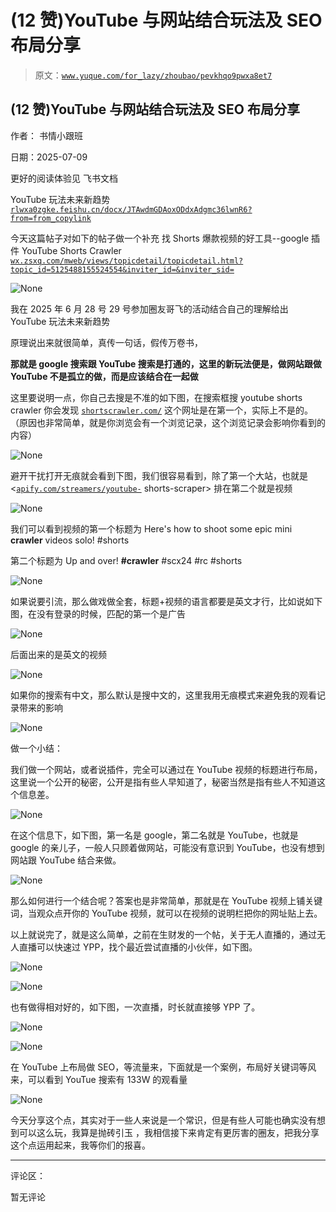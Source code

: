 # (12 赞)YouTube 与网站结合玩法及 SEO 布局分享

> 原文：[`www.yuque.com/for_lazy/zhoubao/pevkhqo9pwxa8et7`](https://www.yuque.com/for_lazy/zhoubao/pevkhqo9pwxa8et7)

## (12 赞)YouTube 与网站结合玩法及 SEO 布局分享

作者： 书情小跟班

日期：2025-07-09

更好的阅读体验见 飞书文档

YouTube 玩法未来新趋势 [`rlwxa0zgke.feishu.cn/docx/JTAwdmGDAoxODdxAdgmc36lwnR6?from=from_copylink`](https://rlwxa0zgke.feishu.cn/docx/JTAwdmGDAoxODdxAdgmc36lwnR6?from=from_copylink)

今天这篇帖子对如下的帖子做一个补充 找 Shorts 爆款视频的好工具--google 插件 YouTube Shorts Crawler [`wx.zsxq.com/mweb/views/topicdetail/topicdetail.html?topic_id=5125488155524554&inviter_id=&inviter_sid=`](https://wx.zsxq.com/mweb/views/topicdetail/topicdetail.html?inviter_id=&inviter_sid=&topic_id=5125488155524554)

![](img/d37ea5ec634cbaf9dd85338f3c49b6dc.png "None")

我在 2025 年 6 月 28 号 29 号参加圈友哥飞的活动结合自己的理解给出 YouTube 玩法未来新趋势

原理说出来就很简单，真传一句话，假传万卷书，

**那就是 google 搜索跟 YouTube 搜索是打通的，这里的新玩法便是，做网站跟做 YouTube 不是孤立的做，而是应该结合在一起做**

这里要说明一点，你自己去搜是不准的如下图，在搜索框搜 youtube shorts crawler 你会发现 [`shortscrawler.com/`](https://shortscrawler.com) 这个网址是在第一个，实际上不是的。（原因也非常简单，就是你浏览会有一个浏览记录，这个浏览记录会影响你看到的内容）

![](img/fe6c41eedb1523271730021c15143043.png "None")

避开干扰打开无痕就会看到下图，我们很容易看到，除了第一个大站，也就是 <[`apify.com/streamers/youtube-`](https://apify.com/streamers/youtube-) shorts-scraper> 排在第二个就是视频

![](img/09198b2f30c74a2eb49ab55788bfb4f8.png "None")

我们可以看到视频的第一个标题为 Here's how to shoot some epic mini **crawler** videos solo!
#shorts

第二个标题为 Up and over! **#crawler** #scx24 #rc #shorts

![](img/81f452c31916fed719fcbf31aef08011.png "None")

如果说要引流，那么做戏做全套，标题+视频的语言都要是英文才行，比如说如下图，在没有登录的时候，匹配的第一个是广告

![](img/bdccd17963afb7461914843d19a165f4.png "None")

后面出来的是英文的视频

![](img/344e558a8049e7b99f2bf2d661227fff.png "None")

如果你的搜索有中文，那么默认是搜中文的，这里我用无痕模式来避免我的观看记录带来的影响

![](img/71fe6bd2ea758f5ff838ff56cc0746b1.png "None")

做一个小结：

我们做一个网站，或者说插件，完全可以通过在 YouTube 视频的标题进行布局，这里说一个公开的秘密，公开是指有些人早知道了，秘密当然是指有些人不知道这个信息差。

![](img/0f03c579a6ad7a59a272901c6d3ce51c.png "None")

在这个信息下，如下图，第一名是 google，第二名就是 YouTube，也就是 google 的亲儿子，一般人只顾着做网站，可能没有意识到 YouTube，也没有想到网站跟 YouTube 结合来做。

![](img/cda8b1143c4dde36bb8c1be3df1b57e8.png "None")

那么如何进行一个结合呢？答案也是非常简单，那就是在 YouTube 视频上铺关键词，当观众点开你的 YouTube 视频，就可以在视频的说明栏把你的网址贴上去。

以上就说完了，就是这么简单，之前在生财发的一个帖，关于无人直播的，通过无人直播可以快速过 YPP，找个最近尝试直播的小伙伴，如下图。

![](img/1768c84860867a06142f71f0aeb4b97a.png "None")

![](img/fb73cf97c28aaf029b1abfd1f3149cfb.png "None")

也有做得相对好的，如下图，一次直播，时长就直接够 YPP 了。

![](img/7efbc54ea18aeefb6a13ba0330bf044a.png "None")

![](img/32085a0ac95296303d716717c97f0113.png "None")

在 YouTube 上布局做 SEO，等流量来，下面就是一个案例，布局好关键词等风来，可以看到 YouTue 搜索有 133W 的观看量

![](img/b8c8dbd4820573656804c637858bebb8.png "None")

今天分享这个点，其实对于一些人来说是一个常识，但是有些人可能也确实没有想到可以这么玩，我算是抛砖引玉
，我相信接下来肯定有更厉害的圈友，把我分享这个点运用起来，我等你们的报喜。

* * *

评论区：

暂无评论
